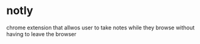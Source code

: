 # notly
chrome extension that allwos user to take notes while they browse without having to leave the browser
